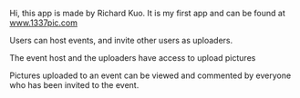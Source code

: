 Hi, this app is made by Richard Kuo. It is my first app and can be found at www.1337pic.com

Users can host events, and invite other users as uploaders.

The event host and the uploaders have access to upload pictures

Pictures uploaded to an event can be viewed and commented by everyone who has been invited to the event.
